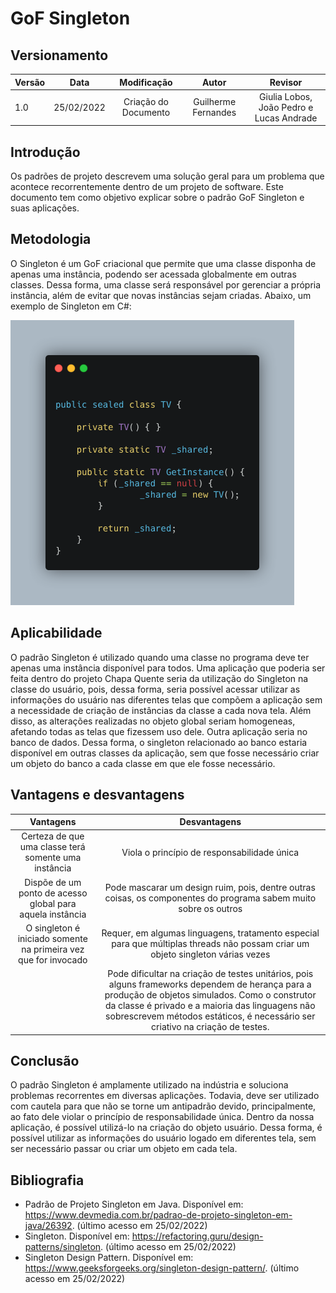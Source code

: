 # GoF Singleton

## Versionamento

| Versão |    Data    |     Modificação      | Autor | Revisor |
| ------ | :--------: | :------------------: | :---: | :-----: |
| 1.0    | 25/02/2022 | Criação do Documento |  Guilherme Fernandes | Giulia Lobos, João Pedro e Lucas Andrade |

<!-- NÃO ESQUECER DE ADICIONAR AO "/_sidebar.md" -->

## Introdução
Os padrões de projeto descrevem uma solução geral para um problema que acontece recorrentemente dentro de um projeto de software. Este documento tem como objetivo explicar sobre o padrão GoF Singleton e suas aplicações. 

## Metodologia
O Singleton é um GoF criacional que permite que uma classe disponha de apenas uma instância, podendo ser acessada globalmente em outras classes. Dessa forma, uma classe será responsável por gerenciar a própria instância, além de evitar que novas instâncias sejam criadas. Abaixo, um exemplo de Singleton em C#:

![Relação entre acoplamento de coesão](../../assets/images/exemploSingleton.png)

## Aplicabilidade

O padrão Singleton é utilizado quando uma classe no programa deve ter apenas uma instância disponível para todos. Uma aplicação que poderia ser feita dentro do projeto Chapa Quente seria da utilização do Singleton na classe do usuário, pois, dessa forma, seria possível acessar utilizar as informações do usuário nas diferentes telas que compõem a aplicação sem a necessidade de criação de instâncias da classe a cada nova tela. Além disso, as alterações realizadas no objeto global seriam homogeneas, afetando todas as telas que fizessem uso dele. Outra aplicação seria no banco de dados. Dessa forma, o singleton relacionado ao banco estaria disponível em outras classes da aplicação, sem que fosse necessário criar um objeto do banco a cada classe em que ele fosse necessário.

## Vantagens e desvantagens

| Vantagens | Desvantagens |
| :-------: | :----------: |
| Certeza de que uma classe terá somente uma instância| Viola o princípio de responsabilidade única |
| Dispõe de um ponto de acesso global para aquela instância | Pode mascarar um design ruim, pois, dentre outras coisas, os componentes do programa sabem muito sobre os outros |
| O singleton é iniciado somente na primeira vez que for invocado | Requer, em algumas linguagens, tratamento especial para que múltiplas threads não possam criar um objeto singleton várias vezes |
| | Pode dificultar na criação de testes unitários, pois alguns frameworks dependem de herança para a produção de objetos simulados. Como o construtor da classe é privado e a maioria das linguagens não sobrescrevem métodos estáticos, é necessário ser criativo na criação de testes. |

## Conclusão

O padrão Singleton é amplamente utilizado na indústria e soluciona problemas recorrentes em diversas aplicações. Todavia, deve ser utilizado com cautela para que não se torne um antipadrão devido, principalmente, ao fato dele violar o princípio de responsabilidade única. Dentro da nossa aplicação, é possível utilizá-lo na criação do objeto usuário. Dessa forma, é possível utilizar as informações do usuário logado em diferentes tela, sem ser necessário passar ou criar um objeto em cada tela.

## Bibliografia

- Padrão de Projeto Singleton em Java. Disponível em: <https://www.devmedia.com.br/padrao-de-projeto-singleton-em-java/26392>. (último acesso em 25/02/2022)
- Singleton. Disponível em: <https://refactoring.guru/design-patterns/singleton>. (último acesso em 25/02/2022)
- Singleton Design Pattern. Disponível em: <https://www.geeksforgeeks.org/singleton-design-pattern/>. (último acesso em 25/02/2022)

